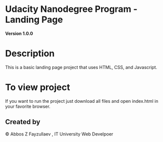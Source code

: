 # Udacity Nanodegree Program - Landing Page
**Version 1.0.0**

# Description
This is a basic landing page project that uses HTML, CSS, and Javascript.

# To view project
If you want to run the project just download all files and open index.html in your favorite browser.

## Created by
© Abbos Z Fayzullaev , IT University Web Develpoer
